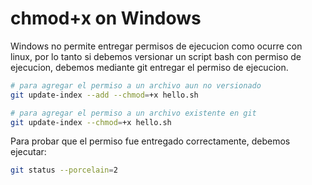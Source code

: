 # chmod+x on Windows

Windows no permite entregar permisos de ejecucion como ocurre con linux, por lo tanto si debemos versionar un script bash con permiso de ejecucion, debemos mediante git entregar el permiso de ejecucion.

```bash
# para agregar el permiso a un archivo aun no versionado
git update-index --add --chmod=+x hello.sh

# para agregar el permiso a un archivo existente en git
git update-index --chmod=+x hello.sh
```

Para probar que el permiso fue entregado correctamente, debemos ejecutar:

```bash
git status --porcelain=2
```